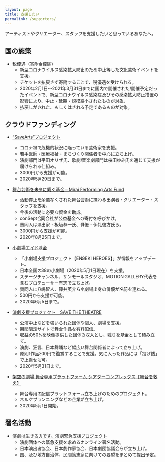 ```yaml
---
layout: page
title: 支援したい
permalink: /supporters/
---
```

アーティストやクリエーター、スタッフを支援したいと思っているあなたへ。
## 国の施策
* [税優遇（寄附金控除）](https://www.bunka.go.jp/koho_hodo_oshirase/sonota_oshirase/pdf/20200422_01.pdf)
	* 新型コロナウイルス感染拡大防止のため中止等した文化芸術イベントを支援。
	* チケットを払戻さず寄附することで、税優遇を受けられる。
	* 2020年2月1日〜2021年3月31日までに国内で開催された/開催予定だったイベントで、新型コロナウイルス感染症及びその感染拡大防止措置の影響により、中止・延期・規模縮小されたものが対象。
	* 払戻しがされた、もしくはされる予定であるものが対象。
	
## クラウドファンディング
* [“SaveArts”プロジェクト](https://readyfor.jp/projects/SaveArts)
	* コロナ禍で危機的状況に陥っている芸術家を支援。
	* 若手医師・医療福祉・まちづくり関係者を中心に立ち上げ。
	* 演劇部門は平田オリザ氏、歌劇/音楽劇部門は桜田ゆみ氏を通じて支援が届けられる仕組み。
	* 3000円から支援が可能。
	* 2020年5月29日まで。
* [舞台芸術を未来に繋ぐ基金＝Mirai Performing Arts Fund](https://motion-gallery.net/projects/butainomirai)
	* 活動停止を余儀なくされた舞台芸術に携わる出演者・クリエーター・スタッフを支援。
	* 今後の活動に必要な資金を助成。
	* conSept合同会社が公益基金への寄付を呼びかけ。
	* 賛同人は演出家・板垣恭一氏、俳優・伊礼彼方氏ら。
	*  3000円から支援が可能。
	* 2020年8月25日まで。
* [小劇場エイド基金](https://motion-gallery.net/projects/shogekijo-aid?fbclid=IwAR2v4YVK3WYIhOrAySLHIPydeoQZ-JstRJZ04tBhmRFDHqLoT2EdxDHXawQ)
	* 「小劇場支援プロジェクト【ENGEKI HEROES】」が情報をアップデート。
	* 日本全国の38の小劇場（2020年5月1日現在）を支援。
	* ステージチャンネル、サンモールスタジオ、MOTION GALLERY代表を含むプロデューサー有志で立ち上げ。
	* 賛同人に八嶋智人、篠井英介ら小劇場出身の俳優が名前を連ねる。
	* 500円から支援が可能。
	* 2020年6月5日まで。
* [演劇支援プロジェクト　SAVE THE THEATRE](https://savethetheatre.zaiko.io)
	* 公演中止などを強いられた団体や個人、劇場を支援。
	* 期間限定サイトで舞台作品を有料配信。
	* 収益の50%を映像提供した団体の収入とし、残りを基金として積み立て。
	* 演劇、狂言、日本舞踊など幅広い舞台関係者によって立ち上げ。
	* 原則1作品300円で鑑賞することで支援。気に入った作品には「投げ銭」で上乗せも可。
	* 2020年5月31日まで。

* [架空の劇場 舞台専用プラットフォーム シアターコンプレックス【舞台を救え】](https://fanbeats.jp/collaboration/theater-complex?fbclid=IwAR2KNbt9_qxnTFcao3aFwdXdlXF8kgTEV4T9oFYXd2rWc6v5hB3S5cSbeuA)
	* 舞台専用の配信プラットフォーム立ち上げのためのプロジェクト。
	* ネルケプランニングなどの企業が立ち上げ。
	* 2020年5月1日開始。

## 署名活動
* [演劇は生きる力です。演劇緊急支援プロジェクト](https://www.change.org/p/政府-演劇は生きる力です-演劇緊急支援プロジェクト?utm_content=cl_sharecopy_21808360_ja-JP%3Av1&recruiter=1081876089&recruited_by_id=367797f0-8850-11ea-95d1-59891ccab7c3&utm_source=share_petition&utm_medium=copylink&utm_campaign=psf_combo_share_initial&utm_term=psf_combo_share_initial&fbclid=IwAR0kuKNMihhVdPIvsJ0LV-B7NQTMAZGOuTZ5HUj0UIvUxdIV8O9qxD5g4yE)
	* 演劇団体への緊急支援を求めるオンライン署名活動。
	* 日本演出者協会、日本劇作家協会、日本劇団協議会らが立ち上げ。
	* 国、及び地方自治体、民間篤志家に向けての要望をまとめて提出予定。
